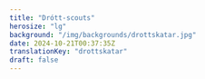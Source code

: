 ```yaml
---
title: "Drótt-scouts"
herosize: "lg"
background: "/img/backgrounds/drottskatar.jpg"
date: 2024-10-21T00:37:35Z
translationKey: "drottskatar"
draft: false
---
```

